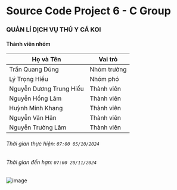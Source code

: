 # Source Code Project 6 - C Group
### QUẢN LÍ DỊCH VỤ THÚ Y CÁ KOI
#### Thành viên nhóm
| Họ và Tên            | Vai trò       |
|----------------------|---------------|
| Trần Quang Dũng      | Nhóm trưởng   |
| Lý Trọng Hiếu        | Nhóm phó      |
| Nguyễn Dương Trung Hiếu | Thành viên  |
| Nguyễn Hồng Lâm      | Thành viên    |
| Huỳnh Minh Khang    | Thành viên    |
| Nguyễn Văn Hân       | Thành viên    |
| Nguyễn Trường Lâm       | Thành viên    |
###### Thời gian thực hiện: `07:00 05/10/2024`
###### Thời gian đến hạn: `07:00 20/11/2024`
![image](https://github.com/user-attachments/assets/dc08dc49-1a8e-4ab9-9591-5d8425d229e8)

